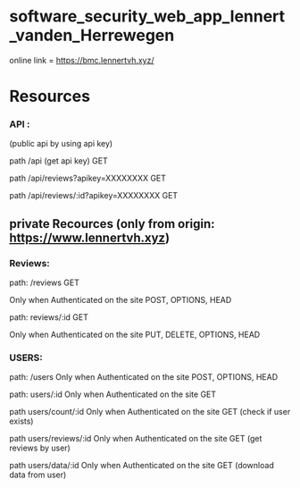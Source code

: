 # software_security_web_app_lennert_vanden_Herrewegen

online link = https://bmc.lennertvh.xyz/

# Resources

### API :

(public api by using api key)

path /api
(get api key)
GET

path /api/reviews?apikey=XXXXXXXX
GET

path /api/reviews/:id?apikey=XXXXXXXX
GET

## private Recources (only from origin: https://www.lennertvh.xyz)

### Reviews:

path: /reviews
GET

Only when Authenticated on the site
POST, OPTIONS, HEAD

path: reviews/:id
GET

Only when Authenticated on the site
PUT, DELETE, OPTIONS, HEAD

### USERS:

path: /users
Only when Authenticated on the site
POST, OPTIONS, HEAD

path: users/:id
Only when Authenticated on the site
GET

path users/count/:id
Only when Authenticated on the site
GET (check if user exists)

path users/reviews/:id
Only when Authenticated on the site
GET (get reviews by user)

path users/data/:id
Only when Authenticated on the site
GET (download data from user)
